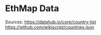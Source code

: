 # EthMap Data

Sources:
https://datahub.io/core/country-list
https://github.com/wikiscript/countries.json